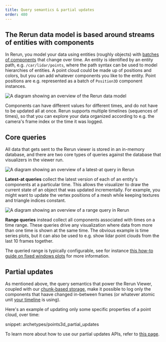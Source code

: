 ```yaml
---
title: Query semantics & partial updates
order: 480
---
```


## The Rerun data model is based around streams of entities with components

In Rerun, you model your data using entities (roughly objects) with [batches of components](./batches.md) that change over time.
An entity is identified by an entity path, e.g. `/car/lidar/points`, where the path syntax can be used to model hierarchies of entities.
A point cloud could be made up of positions and colors, but you can add whatever components you like to the entity.
Point positions are e.g. represented as a batch of `Position3D` component instances.

<picture>
  <img src="https://static.rerun.io/data-model/f64dfbf4a9aa09c9765508d49de6e35e8b76d159/full.png" alt="A diagram showing an overview of the Rerun data model">
  <source media="(max-width: 480px)" srcset="https://static.rerun.io/data-model/f64dfbf4a9aa09c9765508d49de6e35e8b76d159/480w.png">
  <source media="(max-width: 768px)" srcset="https://static.rerun.io/data-model/f64dfbf4a9aa09c9765508d49de6e35e8b76d159/768w.png">
  <source media="(max-width: 1024px)" srcset="https://static.rerun.io/data-model/f64dfbf4a9aa09c9765508d49de6e35e8b76d159/1024w.png">
  <source media="(max-width: 1200px)" srcset="https://static.rerun.io/data-model/f64dfbf4a9aa09c9765508d49de6e35e8b76d159/1200w.png">
</picture>

Components can have different values for different times, and do not have to be updated all at once.
Rerun supports multiple timelines (sequences of times), so that you can explore your data organized according to e.g. the camera's frame index or the time it was logged.


## Core queries

All data that gets sent to the Rerun viewer is stored in an in-memory database, and there are two core types of queries against the database that visualizers in the viewer run.

<picture>
  <img src="https://static.rerun.io/latest-at/2720caee9646a09792cc8fd71ad50503f1cf4dcd/full.png" alt="A diagram showing an overview of a latest-at query in Rerun">
  <source media="(max-width: 480px)" srcset="https://static.rerun.io/latest-at/2720caee9646a09792cc8fd71ad50503f1cf4dcd/480w.png">
  <source media="(max-width: 768px)" srcset="https://static.rerun.io/latest-at/2720caee9646a09792cc8fd71ad50503f1cf4dcd/768w.png">
  <source media="(max-width: 1024px)" srcset="https://static.rerun.io/latest-at/2720caee9646a09792cc8fd71ad50503f1cf4dcd/1024w.png">
  <source media="(max-width: 1200px)" srcset="https://static.rerun.io/latest-at/2720caee9646a09792cc8fd71ad50503f1cf4dcd/1200w.png">
</picture>

**Latest-at queries** collect the latest version of each of an entity's components at a particular time.
This allows the visualizer to draw the current state of an object that was updated incrementally.
For example, you might want to update the vertex positions of a mesh while keeping textures and triangle indices constant.

<picture>
  <img src="https://static.rerun.io/range/cbe71efc5afe21135568c07cc6381306a3057fde/full.png" alt="A diagram showing an overview of a range query in Rerun">
  <source media="(max-width: 480px)" srcset="https://static.rerun.io/range/cbe71efc5afe21135568c07cc6381306a3057fde/480w.png">
  <source media="(max-width: 768px)" srcset="https://static.rerun.io/range/cbe71efc5afe21135568c07cc6381306a3057fde/768w.png">
  <source media="(max-width: 1024px)" srcset="https://static.rerun.io/range/cbe71efc5afe21135568c07cc6381306a3057fde/1024w.png">
  <source media="(max-width: 1200px)" srcset="https://static.rerun.io/range/cbe71efc5afe21135568c07cc6381306a3057fde/1200w.png">
</picture>

**Range queries** instead collect all components associated with times on a time range.
These queries drive any visualization where data from more than one time is shown at the same time.
The obvious example is time series plots,
but it can also be used to e.g. show lidar point clouds from the last 10 frames together.

The queried range is typically configurable, see for instance [this how-to guide on fixed windows plots](../howto/visualization/fixed-window-plot.md) for more information.


## Partial updates

As mentioned above, the query semantics that power the Rerun Viewer, coupled with our [chunk-based storage](./chunks.md), make it possible to log only the components that haave changed in-between frames (or whatever atomic unit [your timeline](./timelines.md) is using).

Here's an example of updating only some specific properties of a point cloud, over time:

snippet: archetypes/points3d_partial_updates

To learn more about how to use our partial updates APIs, refer to [this page](../howto/logging/send-partial-updates.md).
